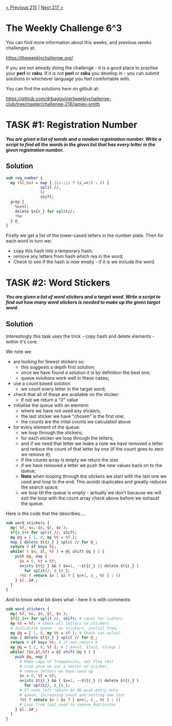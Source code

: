 [< Previous 215](https://github.com/drbaggy/perlweeklychallenge-club/tree/master/challenge-215/james-smith) |
[Next 217 >](https://github.com/drbaggy/perlweeklychallenge-club/tree/master/challenge-217/james-smith)

# The Weekly Challenge 6^3

You can find more information about this weeks, and previous weeks challenges at:

  https://theweeklychallenge.org/

If you are not already doing the challenge - it is a good place to practise your
**perl** or **raku**. If it is not **perl** or **raku** you develop in - you can
submit solutions in whichever language you feel comfortable with.

You can find the solutions here on github at:

https://github.com/drbaggy/perlweeklychallenge-club/tree/master/challenge-216/james-smith

# TASK #1: Registration Number

***You are given a list of words and a random registration number. Write a script to find all the words in the given list that has every letter in the given registration number.***

## Solution

```perl
sub reg_number {
  my (%l,%x) = map { /[a-z]/ ? ($_=>1) : () }
               split //,
               lc
               shift;
  grep {
    %x=%l;
    delete $x{$_} for split//;
    !%x
  } @_
}
```

Firstly we get a list of the lower-cased letters in the number plate. Then for each word in turn we:
 * copy this hash into a temporary hash;
 * remove any letters from hash which rea in the word;
 * Check to see if the hash is now empty - if it is we include the word.

# TASK #2: Word Stickers

***You are given a list of word stickers and a target word. Write a script to find out how many word stickers is needed to make up the given target word.***

## Solution

Interestingly this task uses the trick - copy hash and delete elements - within it's core.

We note we:
 * are looking for fewest stickers so:
    * this suggests a depth first solution;
    * once we have found a solution it is by definition the best one;
    * queue solutions work well in these cases;
 * use a count based solution
    * we count every letter in the target word;
 * check that all of these are available on the sticker:
    * if not we return a "0" value
 * initialise the queue with an element:
    * where we have not used any stickers;
    * the last sticker we have "chosen" is the first one;
    * the counts are the inital counts we calculated above
 * for every element of the queue:
    * we loop through the stickers;
    * for each sticker we loop through the letters;
    * and if we need that letter we make a note we have removed a letter and reduce the count of that letter by one (if the count goes to zero we remove it);
    * if the counts array is empty we return the size
    * if we have removed a letter we push the new values back on to the queue;
    * **Note** when looping through the stickers we start with the last one we used and loop to the end. This avoids duplicates and greatly reduces the search space.
    * we loop till the queue is empty - actually we don't because we will exit the loop with the count array check above before we exhaust the queue.

Here is the code that the describes....

```perl
sub word_stickers {
  my( %f, %s, $n, $l, $x );
  $f{$_}++ for split //, shift;
  my @q = [ 1, 0, my %t = %f ];
  map { delete $t{$_} } split // for @_;
  return 0 if keys %t;
  while( ( $n, $l, %f ) = @{ shift @q } ) {
    push @q, map {
      $x = 0, %t = %f;
      exists $t{$_} && ( $x=1, --$t{$_} || delete $t{$_} )
        for split//, $_[$_];
      !%t ? return $n : $x ? [ $n+1, $_, %t ] : ()
    } $l..$#_;
  }
}
```

And to know what bit does what - here it is with comments:

```perl
sub word_stickers {
  my( %f, %s, $n, $l, $x );
  $f{$_}++ for split //, shift; # count for letters
  my %t = %f; # Check all letters on stickers
  # Initialise queue - no stickers, initial freq.
  my @q = [ 1, 0, my %t = %f ]; # Check can solve?
  map { delete $t{$_} } split // for @_;
  return 0 if keys %t; # if not return 0
  my @q = [ 1, 0, %f ]; # [ $no+1, $last, %freqs ]
  while( ($n,$l,%f) = @{ shift @q } ) {
    push @q, map {
      # Make copy of frequencies, set flag ($x)
      # true once we use a letter on sticker,
      # remove letters we have used up
      $x = 0, %t = %f;
      exists $t{$_} && ( $x=1, --$t{$_} || delete $t{$_} )
        for split//, $_[$_];
      # If none left return $n OR push entry onto
      # queue, increasing count and setting new last
      !%t ? return $n : $x ? [ $n+1, $_, %t ] : ()
      # Loop from last used to remove duplicates
    } $l..$#_;
  }
}
```
